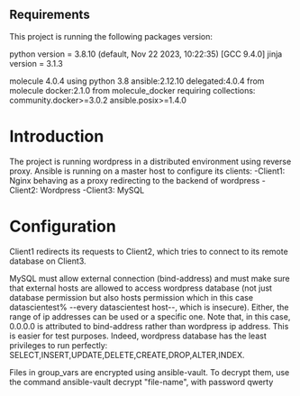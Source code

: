 ## Requirements 

This project is running the following packages version:

python version = 3.8.10 (default, Nov 22 2023, 10:22:35) [GCC 9.4.0]
jinja version = 3.1.3

molecule 4.0.4 using python 3.8 
ansible:2.12.10
delegated:4.0.4 from molecule
docker:2.1.0 from molecule_docker requiring collections: community.docker>=3.0.2 ansible.posix>=1.4.0

# Introduction 

The project is running wordpress in a distributed environment using reverse proxy. Ansible is running on a master host to configure its clients:
    -Client1: Nginx behaving as a proxy redirecting to the backend of wordpress
    -Client2: Wordpress
    -Client3: MySQL

# Configuration

Client1 redirects its requests to Client2, which tries to connect to its remote database on Client3.

MySQL must allow external connection (bind-address) and must make sure that external hosts are allowed to access wordpress database (not just database permission but also hosts permission which in this case datascientest% --every datascientest host--, which is insecure). Either, the range of ip addresses can be used or a specific one. Note that, in this case, 0.0.0.0 is attributed to bind-address rather than wordpress ip address. This is easier for test purposes. Indeed, wordpress database has the least privileges to run perfectly: SELECT,INSERT,UPDATE,DELETE,CREATE,DROP,ALTER,INDEX.

Files in group_vars are encrypted using ansible-vault. To decrypt them, use the command ansible-vault decrypt "file-name", with password qwerty


